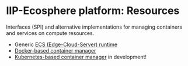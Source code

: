 # IIP-Ecosphere platform: Resources

Interfaces (SPI) and alternative implementations for managing containers and services on compute resources.

* Generic [ECS (Edge-Cloud-Server) runtime](https://github.com/iip-ecosphere/platform/tree/main/platform/resources/ecsRuntime/README.md)
* [Docker-based container manager](https://github.com/iip-ecosphere/platform/tree/main/platform/resources/ecsRuntime.docker/README.md)
* [Kubernetes-based container manager](https://github.com/iip-ecosphere/platform/tree/main/platform/resources/ecsRuntime.kubernetes/README.md) in development!
